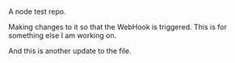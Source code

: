 A node test repo.

Making changes to it so that the WebHook is triggered.  This is for something else I am working on.

And this is another update to the file.
